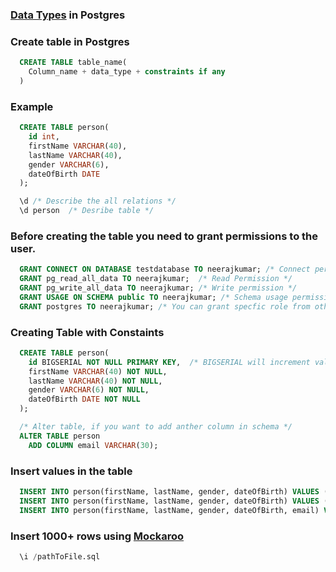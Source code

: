 ### [Data Types](https://www.postgresql.org/docs/10/datatype.html) in Postgres 

### Create table in Postgres

```sql
  CREATE TABLE table_name(
    Column_name + data_type + constraints if any
  )
```

### Example
```sql
  CREATE TABLE person(
    id int,
    firstName VARCHAR(40),
    lastName VARCHAR(40),
    gender VARCHAR(6),
    dateOfBirth DATE
  );

  \d /* Describe the all relations */
  \d person  /* Desribe table */
```

### Before creating the table you need to grant permissions to the user.
```sql
  GRANT CONNECT ON DATABASE testdatabase TO neerajkumar; /* Connect permission */
  GRANT pg_read_all_data TO neerajkumar;  /* Read Permission */
  GRANT pg_write_all_data TO neerajkumar; /* Write permission */
  GRANT USAGE ON SCHEMA public TO neerajkumar; /* Schema usage permission */
  GRANT postgres TO neerajkumar; /* You can grant specfic role from other user as well */
```


### Creating Table with Constaints
```sql
  CREATE TABLE person(
    id BIGSERIAL NOT NULL PRIMARY KEY,  /* BIGSERIAL will increment value itself */
    firstName VARCHAR(40) NOT NULL,
    lastName VARCHAR(40) NOT NULL,
    gender VARCHAR(6) NOT NULL,
    dateOfBirth DATE NOT NULL
  );

  /* Alter table, if you want to add anther column in schema */
  ALTER TABLE person
    ADD COLUMN email VARCHAR(30);
```

### Insert values in the table
```sql
  INSERT INTO person(firstName, lastName, gender, dateOfBirth) VALUES ('Neeraj', 'Kumar', 'Male', DATE '21-01-1992');
  INSERT INTO person(firstName, lastName, gender, dateOfBirth) VALUES ('Rohit', 'Kumar', 'Male', DATE '13-11-1996');
  INSERT INTO person(firstName, lastName, gender, dateOfBirth, email) VALUES ('Amy', 'Smith', 'Female', DATE '23-04-1995', 'amy.smith@gmail.com');
```

### Insert 1000+ rows using [Mockaroo](https://www.mockaroo.com/)
```sql
  \i /pathToFile.sql
```

